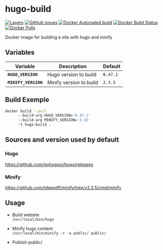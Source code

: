 # hugo-build

[![Layers](https://images.microbadger.com/badges/image/pad92/hugo-build.svg)](https://microbadger.com/images/pad92/hugo-build) [![GitHub issues](https://img.shields.io/github/issues/pad92/docker-hugo-build.svg)](https://github.com/pad92/docker-hugo-build) [![Docker Automated build](https://img.shields.io/docker/automated/pad92/hugo-build.svg?maxAge=2592000)](https://hub.docker.com/r/pad92/hugo-build/) [![Docker Build Status](https://img.shields.io/docker/build/pad92/hugo-build.svg?maxAge=2592000)](https://hub.docker.com/r/pad92/hugo-build/) [![Docker Pulls](https://img.shields.io/docker/pulls/pad92/hugo-build.svg)](https://hub.docker.com/r/pad92/hugo-build/)

Docker image for building a site with hugo and minify

## Variables

| Variable             | Description             | Default   |
|----------------------|-------------------------|-----------|
| **`HUGO_VERSION`**   | Hugo version to build   | `0.47.1`  |
| **`MINIFY_VERSION`** | Minify version to build | `2.3.5`   |


## Build Exemple

```sh
docker build --pull 
      --build-arg HUGO_VERSION='0.47.1'
      --build-arg MINIFY_VERSION='2.35'
      -t hugo-build .
```

## Sources and version used by default

### Hugo

https://github.com/gohugoio/hugo/releases

### Minify

https://github.com/tdewolff/minify/tree/v2.3.5/cmd/minify


## Usage

* Build website  
```/usr/local/bin/hugo```

* Minify hugo content  
```/usr/local/bin/minify -r -o public/ public/```

* Publish public/
